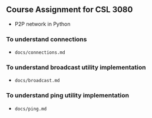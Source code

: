 ## Course Assignment for CSL 3080

- P2P network in Python

### To understand connections

- `docs/connections.md`

### To understand broadcast utility implementation

- `docs/broadcast.md`

### To understand ping utility implementation

- `docs/ping.md`
